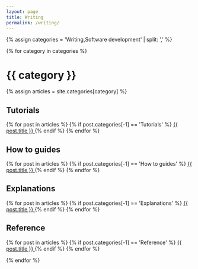 ```yaml
---
layout: page
title: Writing
permalink: /writing/
---
```

{% assign categories = 'Writing,Software development' | split: ',' %}

{% for category in categories %}
# {{ category }}
{% assign articles = site.categories[category] %}

## Tutorials
{% for post in articles %}
{% if post.categories[-1] == 'Tutorials' %}
<a href="{{ post.url }}"> {{ post.title }} </a>
{% endif %}
{% endfor %}

## How to guides
{% for post in articles %}
{% if post.categories[-1] == 'How to guides' %}
<a href="{{ post.url }}"> {{ post.title }} </a>
{% endif %}
{% endfor %}

## Explanations
{% for post in articles %}
{% if post.categories[-1] == 'Explanations' %}
<a href="{{ post.url }}"> {{ post.title }} </a>
{% endif %}
{% endfor %}

## Reference
{% for post in articles %}
{% if post.categories[-1] == 'Reference' %}
<a href="{{ post.url }}"> {{ post.title }} </a>
{% endif %}
{% endfor %}

{% endfor %}
